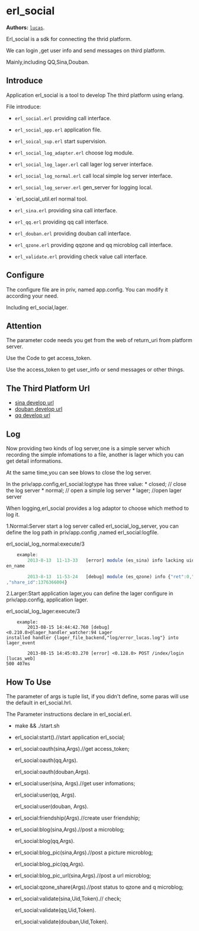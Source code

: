 erl_social
============

__Authors:__ [`lucas`](mailto:564985699@qq.com).


Erl_social is a sdk for connecting the thrid platform.

We can login ,get user info and send messages on third platform.

Mainly,including QQ,Sina,Douban.

Introduce
-------------

Application erl_social is a tool to develop The third platform using erlang. 

File introduce:

*  `erl_social.erl` providing call interface.

* `erl_social_app.erl` application file.

* `erl_soical_sup.erl` start supervision.

* `erl_social_log_adapter.erl` choose log module.

* `erl_social_log_lager.erl` call lager log server interface.

* `erl_social_log_normal.erl` call local simple log server interface.

* `erl_social_log_server.erl` gen_server for logging local.

* `erl_social_util.erl normal tool.

* `erl_sina.erl` providing sina call interface.

* `erl_qq.erl` providing qq call interface.

* `erl_douban.erl` providing douban call interface.

* `erl_qzone.erl` providing qqzone and qq microblog call interface.

* `erl_validate.erl` providing check value call interface.

Configure
--------------

The configure file are in priv, named app.config. You can modify it according your need.

Including erl_social,lager.

Attention
------------

The parameter code needs you get from the  web of return_uri from platform server. 

Use the Code to get access_token.

Use the access_token to get user_info or send messages or other things.

The Third Platform Url
-----------

* [sina develop url](http://open.weibo.com/wiki/%E5%BE%AE%E5%8D%9AAPI) <br />
* [douban develop url](http://developers.douban.com/wiki/?title=guide) <br />
* [qq develop url](http://wiki.opensns.qq.com/wiki/%E3%80%90QQ%E7%99%BB%E5%BD%95%E3%80%91API%E6%96%87%E6%A1%A3) <br />

Log 
------------

Now providing two kinds of log server,one is a simple server which recording the simple infomations to a file, another is lager which you can get detail informations.

At the same time,you can see blows to close the log server.

In the priv/app.config,erl_social:logtype has three value:
	* closed; // close the log server
	* normal; // open a simple log server
	* lager; //open lager server

When logging,erl_social provides a log adaptor to choose which method to log it.

1.Normal:Server start a log server called erl_social_log_server, you can define the log path in priv/app.config ,named erl_social:logfile.

erl_social_log_normal:execute/3 

```javascript
	example:
		2013-8-13  11-13-33   [error] module (es_sina) info lacking uid or scre
en_name

		2013-8-13  11-53-24   [debug] module (es_qzone) info {"ret":0,"msg":"ok"
,"share_id":1376366004}
```

2.Larger:Start application lager,you can define the lager configure in priv/app.config, application lager.

erl_social_log_lager:execute/3

```jvascript
	example:
		2013-08-15 14:44:42.760 [debug] <0.210.0>@lager_handler_watcher:94 Lager
installed handler {lager_file_backend,"log/error_lucas.log"} into lager_event

		2013-08-15 14:45:03.270 [error] <0.128.0> POST /index/login [lucas_web]
500 407ms
```

How To Use
------------

The parameter of args is tuple list, if you didn't define, some paras will use the default in erl_social.hrl.

The Parameter instructions declare in erl_social.erl.


* make && ./start.sh

* erl_social:start().//start application erl_social;

* erl_social:oauth(sina,Args).//get access_token;

  erl_social:oauth(qq,Args).

  erl_social:oauth(douban,Args).

* erl_social:user(sina, Args).//get user infomations;

  erl_social:user(qq, Args).

  erl_social:user(douban, Args).

* erl_social:friendship(Args).//create user friendship;

* erl_social:blog(sina,Args).//post a microblog;

  erl_social:blog(qq,Args).

* erl_social:blog_pic(sina,Args).//post a picture microblog;

  erl_social:blog_pic(qq,Args).

* erl_social:blog_pic_url(sina,Args).//post a url microblog;

* erl_social:qzone_share(Args).//post status to qzone and q microblog;

* erl_social:validate(sina,Uid,Token).// check; 

  erl_social:validate(qq,Uid,Token).

  erl_social:validate(douban,Uid,Token).

